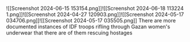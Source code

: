 ![[Screenshot 2024-06-15 153154.png]]![[Screenshot 2024-06-18 113224 1.png]]![[Screenshot 2024-04-27 120903.png]]![[Screenshot 2024-05-17 034706.png]]![[Screenshot 2024-05-17 035505.png]]
There are more documented instances of IDF troops rifling through Gazan women's underwear that there are of them rescuing hostages
